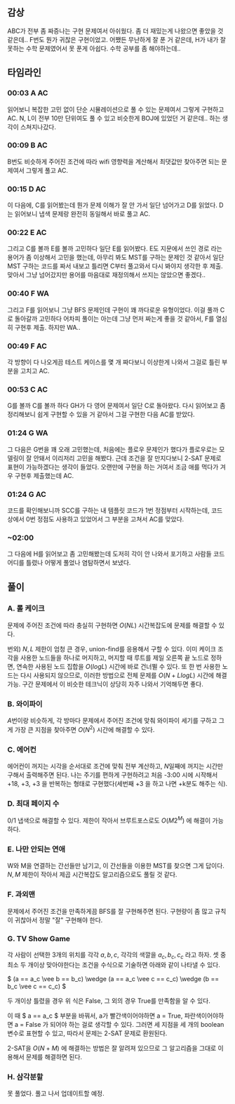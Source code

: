 
## 감상

ABC가 전부 좀 짜증나는 구현 문제여서 아쉬웠다. 좀 더 재밌는게 나왔으면 좋았을 것 같은데.. F번도 뭔가 귀찮은 구현이었고. 어쨌든 무난하게 잘 푼 거 같은데, H가 내가 잘 못하는 수학 문제였어서 못 푼게 아쉽다. 수학 공부를 좀 해야하는데..

## 타임라인

### 00:03 A AC

읽어보니 복잡한 고민 없이 단순 시뮬레이션으로 풀 수 있는 문제여서 그렇게 구현하고 AC. N, L이 전부 10만 단위여도 풀 수 있고 비슷한게 BOJ에 있었던 거 같은데.. 하는 생각이 스쳐지나갔다.

### 00:09 B AC

B번도 비슷하게 주어진 조건에 따라 wifi 영향력을 계산해서 최댓값만 찾아주면 되는 문제여서 그렇게 풀고 AC.

### 00:15 D AC

이 다음에, C를 읽어봤는데 뭔가 문제 이해가 잘 안 가서 일단 넘어가고 D를 읽었다. D는 읽어보니 냅색 문제랑 완전히 동일해서 바로 풀고 AC.

### 00:22 E AC

그리고 C를 볼까 E를 볼까 고민하다 일단 E를 읽어봤다. E도 지문에서 쓰인 경로 라는 용어가 좀 이상해서 고민을 했는데, 아무리 봐도 MST를 구하는 문제인 것 같아서 일단 MST 구하는 코드를 짜서 내보고 틀리면 C부터 풀고와서 다시 봐야지 생각한 후 제출. 맞아서 그냥 넘어갔지만 용어를 마음대로 재정의해서 쓰지는 않았으면 좋겠다..

### 00:40 F WA

그리고 F를 읽어보니 그냥 BFS 문제인데 구현이 꽤 까다로운 유형이었다. 이걸 풀까 C로 돌아갈까 고민하다 어차피 풀이는 아는데 그냥 먼저 짜는게 좋을 것 같아서, F를 열심히 구현후 제출. 하지만 WA..

### 00:49 F AC

각 방향이 다 나오게끔 테스트 케이스를 몇 개 짜다보니 이상한게 나와서 그걸로 틀린 부분을 고치고 AC.

### 00:53 C AC

G를 볼까 C를 볼까 하다 GH가 다 영어 문제여서 일단 C로 돌아왔다. 다시 읽어보고 좀 정리해보니 쉽게 구현할 수 있을 거 같아서 그걸 구현한 다음 AC를 받았다.

### 01:24 G WA

그 다음은 G번을 꽤 오래 고민했는데, 처음에는 플로우 문제인가 했다가 플로우로는 모델링이 잘 안돼서 이리저리 고민을 해봤다. 근데 조건을 잘 만지다보니 2-SAT 문제로 표현이 가능하겠다는 생각이 들었다. 오랜만에 구현을 하는 거여서 조금 애를 먹다가 겨우 구현후 제출했는데 AC.

### 01:24 G AC

코드를 확인해보니까 SCC를 구하는 내 템플릿 코드가 1번 정점부터 시작하는데, 코드 상에서 0번 정점도 사용하고 있었어서 그 부분을 고쳐서 AC를 맞았다.

### ~02:00

그 다음에 H를 읽어보고 좀 고민해봤는데 도저히 각이 안 나와서 포기하고 사람들 코드 어디를 틀렸나 어떻게 풀었나 염탐하면서 보냈다.

## 풀이

### A. 롤 케이크

문제에 주어진 조건에 따라 충실히 구현하면 $O(NL)$ 시간복잡도에 문제를 해결할 수 있다.

번외) $N, L$ 제한이 엄청 큰 경우, union-find를 응용해서 구할 수 있다. 이미 케이크 조각을 사용한 노드들을 하나로 머지하고, 머지할 때 루트를 제일 오른쪽 끝 노드로 정하면, 연속한 사용된 노드 집합을 $O(logL)$ 시간에 바로 건너뛸 수 있다. 또 한 번 사용한 노드는 다시 사용되지 않으므로, 이러한 방법으로 전체 문제를 $O(N + LlogL)$ 시간에 해결 가능. 구간 문제에서 이 비슷한 테크닉이 상당히 자주 나와서 기억해두면 좋다.

### B. 와이파이

$A$번이랑 비슷하게, 각 방마다 문제에서 주어진 조건에 맞춰 와이파이 세기를 구하고 그게 가장 큰 지점을 찾아주면 $O(N^2)$ 시간에 해결할 수 있다.

### C. 에어컨

에어컨이 꺼지는 시각을 순서대로 조건에 맞춰 전부 계산하고, $N$일째에 꺼지는 시간만 구해서 출력해주면 된다. 나는 주기를 편하게 구현하려고 처음 -3:00 시에 시작해서 +18, +3, +3 을 반복하는 형태로 구현했다(세번째 +3 을 하고 나면 +k분도 해주는 식).

### D. 최대 페이지 수

0/1 냅색으로 해결할 수 있다. 제한이 작아서 브루트포스로도 $O(M2^M)$ 에 해결이 가능하다.

### E. 나만 안되는 연애

W와 M을 연결하는 간선들만 남기고, 이 간선들을 이용한 MST를 찾으면 그게 답이다. $N,M$ 제한이 작아서 제곱 시간복잡도 알고리즘으로도 풀릴 것 같다.

### F. 과외맨

문제에서 주어진 조건을 만족하게끔 BFS를 잘 구현해주면 된다. 구현량이 좀 많고 규칙이 귀찮아서 정말 "잘" 구현해야 한다.

### G. TV Show Game

각 사람이 선택한 3개의 위치를 각각 $a,b,c$, 각각의 색깔을 $a_c, b_c, c_c$ 라고 하자. 셋 중 최소 두 개이상 맞아야한다는 조건을 수식으로 기술하면 아래와 같이 나타낼 수 있다.

$ (a == a_c \vee b == b_c) \wedge (a == a_c  \vee c == c_c) \wedge (b == b_c \vee c == c_c) $

두 개이상 틀렸을 경우 위 식은 False, 그 외의 경우 True를 만족함을 알 수 있다.

이 때 $ a == a_c $ 부분을 바꿔서, a가 빨간색이어야하면 a = True, 파란색이어야하면 a = False 가 되어야 하는 걸로 생각할 수 있다. 그러면 세 지점을 세 개의 boolean 변수로 표현할 수 있고, 따라서 문제는 2-SAT 문제로 환원된다.

2-SAT을 $O(N+M)$ 에 해결하는 방법은 잘 알려져 있으므로 그 알고리즘을 그대로 이용해서 문제를 해결하면 된다.

### H. 삼각분할

못 풀었다. 풀고 나서 업데이트할 예정.
